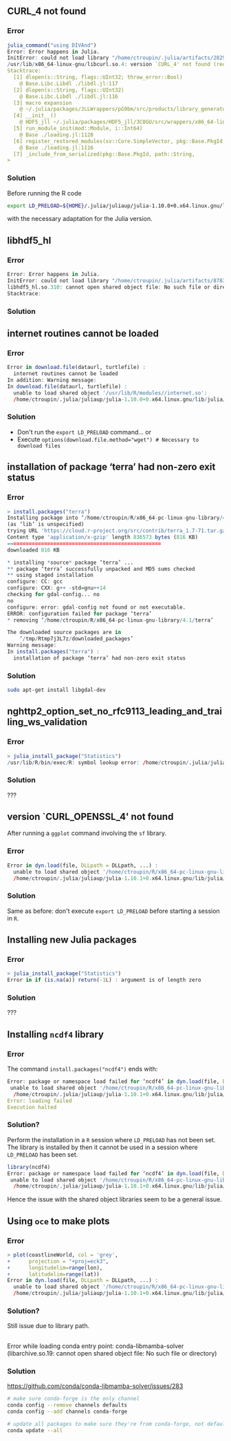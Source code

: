 
## CURL_4 not found

### Error 

```R
julia_command("using DIVAnd")
Error: Error happens in Julia.
InitError: could not load library "/home/ctroupin/.julia/artifacts/2829a1f6a9ca59e5b9b53f52fa6519da9c9fd7d3/lib/libhdf5.so"
/usr/lib/x86_64-linux-gnu/libcurl.so.4: version `CURL_4' not found (required by /home/ctroupin/.julia/artifacts/2829a1f6a9ca59e5b9b53f52fa6519da9c9fd7d3/lib/libhdf5.so)
Stacktrace:
  [1] dlopen(s::String, flags::UInt32; throw_error::Bool)
    @ Base.Libc.Libdl ./libdl.jl:117
  [2] dlopen(s::String, flags::UInt32)
    @ Base.Libc.Libdl ./libdl.jl:116
  [3] macro expansion
    @ ~/.julia/packages/JLLWrappers/pG9bm/src/products/library_generators.jl:63 [inlined]
  [4] __init__()
    @ HDF5_jll ~/.julia/packages/HDF5_jll/3C0GU/src/wrappers/x86_64-linux-gnu-libgfortran5-cxx11-mpi+mpich.jl:15
  [5] run_module_init(mod::Module, i::Int64)
    @ Base ./loading.jl:1128
  [6] register_restored_modules(sv::Core.SimpleVector, pkg::Base.PkgId, path::String)
    @ Base ./loading.jl:1116
  [7] _include_from_serialized(pkg::Base.PkgId, path::String, 
> 
```

### Solution

Before running the R code
```bash
export LD_PRELOAD=${HOME}/.julia/juliaup/julia-1.10.0+0.x64.linux.gnu/lib/julia/libcurl.so.4.8.0
```
with the necessary adaptation for the Julia version.

## libhdf5_hl

### Error

```R
Error: Error happens in Julia.
InitError: could not load library "/home/ctroupin/.julia/artifacts/87831472e1d79c45830c3d71850680eb745345fb/lib/libnetcdf.so"
libhdf5_hl.so.310: cannot open shared object file: No such file or directory
Stacktrace:
```

### Solution



## internet routines cannot be loaded

### Error

```R
Error in download.file(dataurl, turtlefile) : 
  internet routines cannot be loaded
In addition: Warning message:
In download.file(dataurl, turtlefile) :
  unable to load shared object '/usr/lib/R/modules//internet.so':
  /home/ctroupin/.julia/juliaup/julia-1.10.0+0.x64.linux.gnu/lib/julia/libcurl.so.4.8.0: version `CURL_OPENSSL_4' not found (required by /usr/lib/R/modules//internet.so)
```

### Solution

- Don't run the `export LD_PRELOAD` command... or
- Execute `options(download.file.method="wget") # Necessary to download files`

## installation of package ‘terra’ had non-zero exit status

### Error

```R
> install.packages("terra")
Installing package into ‘/home/ctroupin/R/x86_64-pc-linux-gnu-library/4.1’
(as ‘lib’ is unspecified)
trying URL 'https://cloud.r-project.org/src/contrib/terra_1.7-71.tar.gz'
Content type 'application/x-gzip' length 836573 bytes (816 KB)
==================================================
downloaded 816 KB

* installing *source* package ‘terra’ ...
** package ‘terra’ successfully unpacked and MD5 sums checked
** using staged installation
configure: CC: gcc
configure: CXX: g++ -std=gnu++14
checking for gdal-config... no
no
configure: error: gdal-config not found or not executable.
ERROR: configuration failed for package ‘terra’
* removing ‘/home/ctroupin/R/x86_64-pc-linux-gnu-library/4.1/terra’

The downloaded source packages are in
	‘/tmp/Rtmp7j3L7z/downloaded_packages’
Warning message:
In install.packages("terra") :
  installation of package ‘terra’ had non-zero exit status
```

### Solution

```bash
sudo apt-get install libgdal-dev
```


## nghttp2_option_set_no_rfc9113_leading_and_trailing_ws_validation

### Error

```R
> julia_install_package("Statistics")
/usr/lib/R/bin/exec/R: symbol lookup error: /home/ctroupin/.julia/juliaup/julia-1.10.0+0.x64.linux.gnu/lib/julia/libcurl.so.4.8.0: undefined symbol: nghttp2_option_set_no_rfc9113_leading_and_trailing_ws_validation
```

### Solution

???

## version `CURL_OPENSSL_4' not found

After running a `ggplot` command involving the `sf` library.

### Error

```R
Error in dyn.load(file, DLLpath = DLLpath, ...) : 
  unable to load shared object '/home/ctroupin/R/x86_64-pc-linux-gnu-library/4.3/sf/libs/sf.so':
  /home/ctroupin/.julia/juliaup/julia-1.10.1+0.x64.linux.gnu/lib/julia/libcurl.so.4.8.0: version `CURL_OPENSSL_4' not found (required by /lib/libgdal.so.30)
```

### Solution

Same as before: don't execute `export LD_PRELOAD` before starting a session in `R`.


## Installing new Julia packages

### Error

```R
> julia_install_package("Statistics")
Error in if (is.na(a)) return(-1L) : argument is of length zero
```

### Solution

???

## Installing `ncdf4` library

### Error 

The command `install.packages("ncdf4")` ends with:

```R
Error: package or namespace load failed for ‘ncdf4’ in dyn.load(file, DLLpath = DLLpath, ...):
 unable to load shared object '/home/ctroupin/R/x86_64-pc-linux-gnu-library/4.3/00LOCK-ncdf4/00new/ncdf4/libs/ncdf4.so':
  /home/ctroupin/.julia/juliaup/julia-1.10.1+0.x64.linux.gnu/lib/julia/libcurl.so.4.8.0: version `CURL_OPENSSL_4' not found (required by /usr/lib/x86_64-linux-gnu/libnetcdf.so.19)
Error: loading failed
Execution halted
```

### Solution?

Perform the installation in a `R` session where `LD_PRELOAD` has not been set.     
The library is installed by then it cannot be used in a session where `LD_PRELOAD` has been set.

```R
library(ncdf4)
Error: package or namespace load failed for ‘ncdf4’ in dyn.load(file, DLLpath = DLLpath, ...):
 unable to load shared object '/home/ctroupin/R/x86_64-pc-linux-gnu-library/4.3/ncdf4/libs/ncdf4.so':
  /home/ctroupin/.julia/juliaup/julia-1.10.1+0.x64.linux.gnu/lib/julia/libcurl.so.4.8.0: version `CURL_OPENSSL_4' not found (required by /usr/lib/x86_64-linux-gnu/libnetcdf.so.19)
```

Hence the issue with the shared object libraries seem to be a general issue.

## Using `oce` to make plots

### Error

```R
> plot(coastlineWorld, col = 'grey',
+      projection = "+proj=eck3",
+      longitudelim=range(lon), 
+      latitudelim=range(lat))
Error in dyn.load(file, DLLpath = DLLpath, ...) : 
  unable to load shared object '/home/ctroupin/R/x86_64-pc-linux-gnu-library/4.3/sf/libs/sf.so':
  /home/ctroupin/.julia/juliaup/julia-1.10.1+0.x64.linux.gnu/lib/julia/libcurl.so.4.8.0: version `CURL_OPENSSL_4' not found (required by /usr/lib/x86_64-linux-gnu/libgdal.so.32)
```

### Solution?

Still issue due to library path.


## 

Error while loading conda entry point: conda-libmamba-solver (libarchive.so.19: cannot open shared object file: No such file or directory)

### Solution

https://github.com/conda/conda-libmamba-solver/issues/283

```bash
# make sure conda-forge is the only channel
conda config --remove channels defaults
conda config --add channels conda-forge

# update all packages to make sure they're from conda-forge, not defaults
conda update --all
```